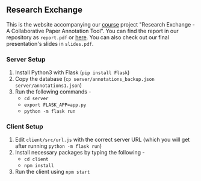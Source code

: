 ## Research Exchange

This is the website accompanying our [course](https://groups.cs.umass.edu/nmahyar/teaching/advanced-hci-spring-2019) project "Research Exchange - A Collaborative Paper Annotation Tool". You can find the report in our repository as `report.pdf` or [here](http://martiansideofthemoon.github.io/assets/research-exchange.pdf). You can also check out our final presentation's slides in `slides.pdf`.

### Server Setup

1. Install Python3 with Flask (`pip install Flask`)
2. Copy the database (`cp server/annotations_backup.json server/annotations1.json`)
3. Run the following commands -
	* `cd server`
	* `export FLASK_APP=app.py`
	* `python -m flask run`

### Client Setup

1. Edit `client/src/url.js` with the correct server URL (which you will get after running `python -m flask run`)
2. Install necessary packages by typing the following -
	* `cd client`
	* `npm install`
3. Run the client using `npm start`
